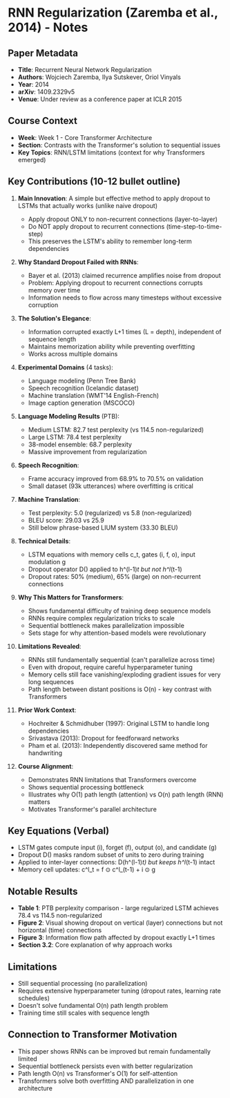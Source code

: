 # RNN Regularization (Zaremba et al., 2014) - Notes

## Paper Metadata
- **Title**: Recurrent Neural Network Regularization
- **Authors**: Wojciech Zaremba, Ilya Sutskever, Oriol Vinyals
- **Year**: 2014
- **arXiv**: 1409.2329v5
- **Venue**: Under review as a conference paper at ICLR 2015

## Course Context
- **Week**: Week 1 - Core Transformer Architecture
- **Section**: Contrasts with the Transformer's solution to sequential issues
- **Key Topics**: RNN/LSTM limitations (context for why Transformers emerged)

## Key Contributions (10-12 bullet outline)

1. **Main Innovation**: A simple but effective method to apply dropout to LSTMs that actually works (unlike naive dropout)
   - Apply dropout ONLY to non-recurrent connections (layer-to-layer)
   - Do NOT apply dropout to recurrent connections (time-step-to-time-step)
   - This preserves the LSTM's ability to remember long-term dependencies

2. **Why Standard Dropout Failed with RNNs**: 
   - Bayer et al. (2013) claimed recurrence amplifies noise from dropout
   - Problem: Applying dropout to recurrent connections corrupts memory over time
   - Information needs to flow across many timesteps without excessive corruption

3. **The Solution's Elegance**:
   - Information corrupted exactly L+1 times (L = depth), independent of sequence length
   - Maintains memorization ability while preventing overfitting
   - Works across multiple domains

4. **Experimental Domains** (4 tasks):
   - Language modeling (Penn Tree Bank)
   - Speech recognition (Icelandic dataset)
   - Machine translation (WMT'14 English-French)
   - Image caption generation (MSCOCO)

5. **Language Modeling Results** (PTB):
   - Medium LSTM: 82.7 test perplexity (vs 114.5 non-regularized)
   - Large LSTM: 78.4 test perplexity
   - 38-model ensemble: 68.7 perplexity
   - Massive improvement from regularization

6. **Speech Recognition**: 
   - Frame accuracy improved from 68.9% to 70.5% on validation
   - Small dataset (93k utterances) where overfitting is critical

7. **Machine Translation**:
   - Test perplexity: 5.0 (regularized) vs 5.8 (non-regularized)
   - BLEU score: 29.03 vs 25.9
   - Still below phrase-based LIUM system (33.30 BLEU)

8. **Technical Details**:
   - LSTM equations with memory cells c_t, gates (i, f, o), input modulation g
   - Dropout operator D() applied to h^(l-1)_t but not h^l_(t-1)
   - Dropout rates: 50% (medium), 65% (large) on non-recurrent connections

9. **Why This Matters for Transformers**:
   - Shows fundamental difficulty of training deep sequence models
   - RNNs require complex regularization tricks to scale
   - Sequential bottleneck makes parallelization impossible
   - Sets stage for why attention-based models were revolutionary

10. **Limitations Revealed**:
    - RNNs still fundamentally sequential (can't parallelize across time)
    - Even with dropout, require careful hyperparameter tuning
    - Memory cells still face vanishing/exploding gradient issues for very long sequences
    - Path length between distant positions is O(n) - key contrast with Transformers

11. **Prior Work Context**:
    - Hochreiter & Schmidhuber (1997): Original LSTM to handle long dependencies
    - Srivastava (2013): Dropout for feedforward networks
    - Pham et al. (2013): Independently discovered same method for handwriting

12. **Course Alignment**:
    - Demonstrates RNN limitations that Transformers overcome
    - Shows sequential processing bottleneck
    - Illustrates why O(1) path length (attention) vs O(n) path length (RNN) matters
    - Motivates Transformer's parallel architecture

## Key Equations (Verbal)
- LSTM gates compute input (i), forget (f), output (o), and candidate (g)
- Dropout D() masks random subset of units to zero during training
- Applied to inter-layer connections: D(h^(l-1)_t) but keeps h^l_(t-1) intact
- Memory cell updates: c^l_t = f ⊙ c^l_(t-1) + i ⊙ g

## Notable Results
- **Table 1**: PTB perplexity comparison - large regularized LSTM achieves 78.4 vs 114.5 non-regularized
- **Figure 2**: Visual showing dropout on vertical (layer) connections but not horizontal (time) connections
- **Figure 3**: Information flow path affected by dropout exactly L+1 times
- **Section 3.2**: Core explanation of why approach works

## Limitations
- Still sequential processing (no parallelization)
- Requires extensive hyperparameter tuning (dropout rates, learning rate schedules)
- Doesn't solve fundamental O(n) path length problem
- Training time still scales with sequence length

## Connection to Transformer Motivation
- This paper shows RNNs can be improved but remain fundamentally limited
- Sequential bottleneck persists even with better regularization
- Path length O(n) vs Transformer's O(1) for self-attention
- Transformers solve both overfitting AND parallelization in one architecture